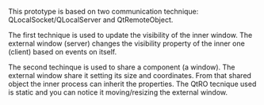 This prototype is based on two communication technique: QLocalSocket/QLocalServer and QtRemoteObject.

The first technique is used to update the visibility of the inner window. The external window (server) changes the visibility property of the inner one (client) based on events on itself.

The second techinque is used to share a component (a window). The external window share it setting its size and coordinates. From that shared object the inner process can inherit the properties.
The QtRO tecnique used is static and you can notice it moving/resizing the external window.
